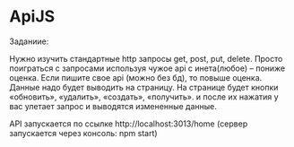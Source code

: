 # ApiJS
Заданиие:

Нужно изучить стандартные http запросы get, post, put, delete. Просто поиграться с запросами используя чужое api с инета(любое) – пониже оценка. Если пишите свое api (можно без бд), то повыше оценка. Данные надо будет выводить на страницу. На странице будет кнопки «обновить», «удалить», «создать», «получить». и после их нажатия у вас улетает запрос и выводятся измененные данные. 

API запускается по ссылке  http://localhost:3013/home (сервер запускается через консоль: npm start)
